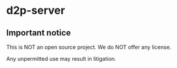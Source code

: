 # d2p-server

## Important notice

This is NOT an open source project. We do NOT offer any license.

Any unpermitted use may result in litigation. 
